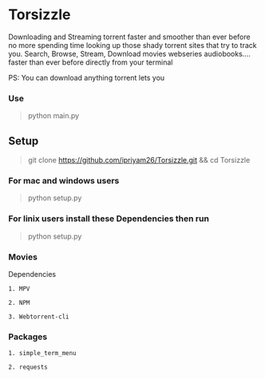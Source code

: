 # Torsizzle
Downloading and Streaming torrent faster and smoother than ever before no more spending time looking up those shady torrent sites that try to track you. 
Search, Browse, Stream, Download movies webseries audiobooks.... faster than ever before directly from your terminal

PS: You can download anything torrent lets you

### Use
>python main.py

## Setup

> git clone https://github.com/ipriyam26/Torsizzle.git && cd Torsizzle

### For mac and windows users
>python setup.py

### For linix users install these Dependencies then run
>python setup.py


### Movies
Dependencies

`1. MPV`

`2. NPM`

`3. Webtorrent-cli`


### Packages
`1. simple_term_menu`

`2. requests` 
